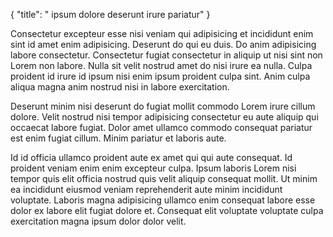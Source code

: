 {
  "title": " ipsum dolore deserunt irure pariatur"
}

Consectetur excepteur esse nisi veniam qui adipisicing et incididunt enim sint id amet enim adipisicing. Deserunt do qui eu duis. Do anim adipisicing labore consectetur. Consectetur fugiat consectetur in aliquip ut nisi sint non Lorem non labore. Nulla sit velit nostrud amet do nisi irure ea nulla. Culpa proident id irure id ipsum nisi enim ipsum proident culpa sint. Anim culpa aliqua magna anim nostrud nisi in labore exercitation.

Deserunt minim nisi deserunt do fugiat mollit commodo Lorem irure cillum dolore. Velit nostrud nisi tempor adipisicing consectetur eu aute aliquip qui occaecat labore fugiat. Dolor amet ullamco commodo consequat pariatur est enim fugiat cillum. Minim pariatur et laboris aute.

Id id officia ullamco proident aute ex amet qui qui aute consequat. Id proident veniam enim enim excepteur culpa. Ipsum laboris Lorem nisi tempor quis elit officia nostrud quis velit aliquip consequat mollit. Ut minim ea incididunt eiusmod veniam reprehenderit aute minim incididunt voluptate. Laboris magna adipisicing ullamco enim consequat labore esse dolor ex labore elit fugiat dolore et. Consequat elit voluptate voluptate culpa exercitation magna ipsum dolor dolor velit.